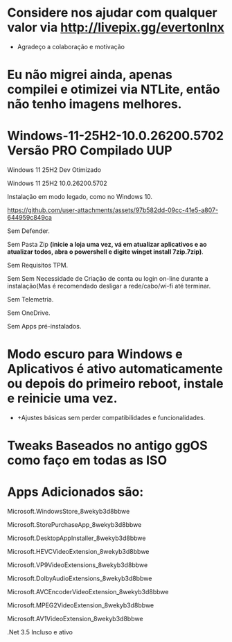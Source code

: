 # **Considere nos ajudar com qualquer valor via http://livepix.gg/evertonlnx**
- Agradeço a colaboração e motivação
# Eu não migrei ainda, apenas compilei e otimizei via NTLite, então não tenho imagens melhores.
# Windows-11-25H2-10.0.26200.5702 Versão PRO Compilado UUP
Windows 11 25H2 Dev Otimizado

Windows 11 25H2 10.0.26200.5702



Instalação em modo legado, como no Windows 10.


https://github.com/user-attachments/assets/97b582dd-09cc-41e5-a807-644959c849ca


Sem Defender.

Sem Pasta Zip **(inicie a loja uma vez, vá em atualizar aplicativos e ao atualizar todos, abra o powershell e digite winget install 7zip.7zip)**.

Sem Requisitos TPM.

Sem Sem Necessidade de Criação de conta ou login on-line durante a instalação(Mas é recomendado desligar a rede/cabo/wi-fi até terminar.

Sem Telemetria.

Sem OneDrive.

Sem Apps pré-instalados.

# Modo escuro para Windows e Aplicativos é ativo automaticamente ou depois do primeiro reboot, instale e reinicie uma vez.

+ +Ajustes básicas sem perder compatibilidades e funcionalidades.
  
# **Tweaks Baseados no antigo ggOS como faço em todas as ISO**

# Apps Adicionados são:

Microsoft.WindowsStore_8wekyb3d8bbwe

Microsoft.StorePurchaseApp_8wekyb3d8bbwe

Microsoft.DesktopAppInstaller_8wekyb3d8bbwe

Microsoft.HEVCVideoExtension_8wekyb3d8bbwe

Microsoft.VP9VideoExtensions_8wekyb3d8bbwe

Microsoft.DolbyAudioExtensions_8wekyb3d8bbwe

Microsoft.AVCEncoderVideoExtension_8wekyb3d8bbwe

Microsoft.MPEG2VideoExtension_8wekyb3d8bbwe

Microsoft.AV1VideoExtension_8wekyb3d8bbwe

.Net 3.5 Incluso e ativo
